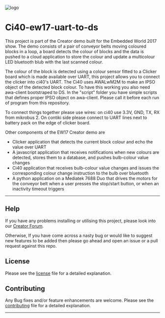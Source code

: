 ![logo](https://static.creatordev.io/logo-md-s.svg)

# Ci40-ew17-uart-to-ds

This project is part of the Creator demo built for the Embedded World 2017 show. The demo consists of a pair of conveyor belts moving coloured blocks in a loop, a board detects the colour of blocks and the data is pushed to a cloud application to store the colour and update a multicolour LED bluetooth blub with the last scanned colour. 

The colour of the block is detected using a colour sensor fitted to a Clicker board which is made available over UART, this project allows you to connect the clicker into ci40's UART. The Ci40 uses AWALwM2M to make an IPSO object of the detected block colour. To have this working you also need awa-client bootstraped to DS. In the "script" folder you have simple scripts that defines proper IPSO object on awa-client. Please call it before each run of program from this repository.

To connect things together please use wires: on ci40 use 3.3V, GND, TX, RX from
mikrobus 2. On contiki side please connect to UART lines next to battery pack
on the edge of clicker board.



Other components of the EW17 Creator demo are

* Clicker application that detects the current block colour and echo the value over UART
* A javascript application that receives notifications when new colours are detected, stores them to a database, and pushes bulb-colour value changes
* Ci40 application that receives bulb-colour value changes and issues the corresponding colour change instruction to the bulb over bluetooth
* A python application on a Mediatek 7688 Duo that drives the motors for the conveyor belt when a user presses the stop/start button, or when an inactivity timeout triggers

---

## Help

If you have any problems installing or utilising this project, please look into 
our [Creator Forum](https://forum.creatordev.io). 

Otherwise, If you have come across a nasty bug or would like to suggest new 
features to be added then please go ahead and open an issue or a pull request 
against this repo.

## License

Please see the [license](LICENSE) file for a detailed explanation.

## Contributing

Any Bug fixes and/or feature enhancements are welcome. Please see the 
[contributing](CONTRIBUTING.md) file for a detailed explanation.

--- 